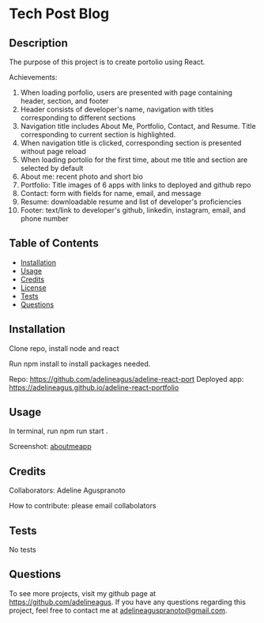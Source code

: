 # Tech Post Blog

  ## Description
  The purpose of this project is to create portolio using React. 

  Achievements:
  1. When loading porfolio, users are presented with page containing header, section, and footer
  2. Header consists of developer's name, navigation with titles corresponding to different sections
  3. Navigation title includes About Me, Portfolio, Contact, and Resume. Title corresponding to current section is highlighted.
  4. When navigation title is clicked, corresponding section is presented without page reload
  5. When loading portolio for the first  time, about me title and section are selected by default
  6. About me: recent photo and short bio
  7. Portfolio: Title images of 6 apps with links to deployed and github repo
  8. Contact: form with fields for name, email, and message
  9. Resume: downloadable resume and list of developer's proficiencies
  10. Footer: text/link to developer's github, linkedin, instagram, email, and phone number

  
  ## Table of Contents
  - [Installation](#installation)
  - [Usage](#usage)
  - [Credits](#credits)
  - [License](#license)
  - [Tests](#tests)
  - [Questions](#questions)

  ## Installation
  Clone repo, install node and react

  Run npm install to install packages needed. 

  Repo: https://github.com/adelineagus/adeline-react-port
  Deployed app: https://adelineagus.github.io/adeline-react-portfolio

  ## Usage
  In terminal, run npm run start .  

  Screenshot: [aboutme](./src/assets/img/aboutme.png)[app](./src/assets/img/aboutme.png)

  ## Credits
  Collaborators: Adeline Aguspranoto

  How to contribute: please email collabolators

  ## Tests
  No tests

  ## Questions
  To see more projects, visit my github page at https://github.com/adelineagus. If you have any questions regarding this project, feel free to contact me at adelineaguspranoto@gmail.com.


